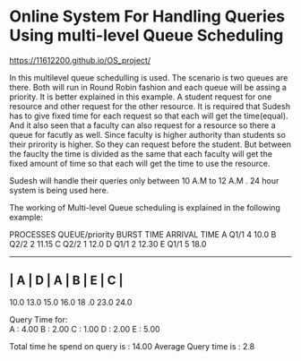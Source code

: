 # Online System For Handling Queries Using multi-level Queue Scheduling

https://11612200.github.io/OS_project/

In this multilevel queue schedulling is used. The scenario is two queues are there. Both will run in Round Robin fashion and each queue will be assing a priority.
It is better explained in this example.
A student request for one resource and other request for the other resource.
It is required that Sudesh has to give fixed time for each request so that each will get the time(equal).
And it also seen that a faculty can also request for a resource so there a queue for facutly as well. Since faculty is higher authority than students so their prirority is higher. So they can request before the student. But between the fauclty the time is divided as the same that each faculty will get the fixed amount of time so that each will get the time to use the resource.

Sudesh will handle their queries only between 10 A.M to 12 A.M .
24 hour system is being used here.

The working of  Multi-level Queue  scheduling is explained in the following example:

PROCESSES	  QUEUE/priority	BURST TIME	ARRIVAL TIME
  A        	  Q1/1	          4         	10.0
  B	          Q2/2	          2 	        11.15
  C	          Q2/2	          1	          12.0
  D	          Q1/1	          2	          12.30
  E	          Q1/1	          5	          18.0

_____________________________________________________________________
|   A	     |    D   |	    A	  |     B	    |     E	    |       C     |
---------------------------------------------------------------------
10.0     13.0      15.0     16.0        18 .0        23.0          24.0

Query Time  for:  
		              A    :  4.00
	   	            B    :  2.00
		              C    :  1.00
		              D    :  2.00
		              E    :  5.00
		
 Total time he spend on query is : 14.00 
 Average Query time is           : 2.8 



